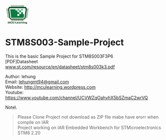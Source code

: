 ![alt text](https://raw.githubusercontent.com/lehungmt94/STM8S003-Sample-Project/master/MCULearning.png "MCULearning Logo")
# STM8S003-Sample-Project
This is the basic Sample Project for STM8S003F3P6\
[PDF]Datasheet\
www.st.com/resource/en/datasheet/stm8s003k3.pdf 

Author: lehung\
Email: lehungmt94@gmail.com\
Website: http://mculearning.wordpress.com \
Youtube: https://www.youtube.com/channel/UCVWZqOahvhX5bSZmaC2wrVQ 

Note\
>Please Clone Project not download as ZIP file mabe have erorr when compile on IAR\
Project working on IAR Embedded Workbench for STMicroelectronics STM8 2.20  
